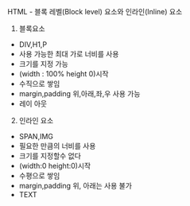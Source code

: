 HTML - 블록 레벨(Block level) 요소와 인라인(Inline) 요소

1. 블록요소
- DIV,H1,P
- 사용 가능한 최대 가로 너비를 사용
- 크기를 지정 가능
- (width : 100% height 0)시작
- 수직으로 쌓임
- margin,padding 위,아래,좌,우 사용 가능
- 레이 아웃

2. 인라인 요소
- SPAN,IMG
- 필요한 만큼의 너비를 사용
- 크기를 지정할수 없다
- (width:0 height:0)시작
- 수평으로 쌓임
- margin,padding 위, 아래는 사용 불가
- TEXT
